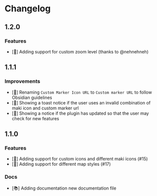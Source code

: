 # Changelog

## 1.2.0

### Features

-   [🚀] Adding support for custom zoom level (thanks to @nehnehneh)

## 1.1.1

### Improvements

-   [💎] Renaming `Custom Marker Icon URL` to `Custom marker URL` to follow Obsidian guidelines
-   [💎] Showing a toast notice if the user uses an invalid combination of maki icon and custom marker url
-   [💎] Showing a notice if the plugin has updated so that the user may check for new features

## 1.1.0

### Features

-   [🚀] Adding support for custom icons and different maki icons (#15)
-   [🚀] Adding support for different map styles (#17)

### Docs

-   [📚] Adding documentation new documentation file
